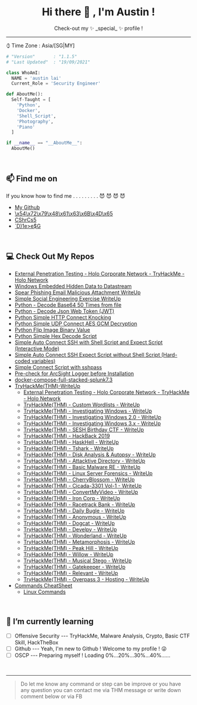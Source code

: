 <h1 align = "center"> Hi there 👋 , I'm Austin ! </h1>

<!-- Description -->

<div align="center">
  Check-out my ✨ _special_ ✨ profile ! <br />
</div>

<!-- /Description -->

---

⌚︎ Time Zone   : Asia/\[SG\|MY\]

```python
# "Version"       : "1.1.5"
# "Last Updated"  : "19/09/2021"

class WhoAmI:
  NAME = 'austin lai'
  Current_Role = 'Security Engineer'

def AboutMe():
  Self-Taught = [
    'Python',
    'Docker',
    'Shell_Script',
    'Photography',
    'Piano'
  ]

if __name__ == "__AboutMe__":
  AboutMe()

```

<br />

## 📫 Find me on

If you know how to find me . . . . . . . . . 😈 😈 😈 😈

- [My Github](https://github.com/austin-lai)
- [\x54\x72\x79\x48\x61\x63\x6B\x4D\x65](https%3A%2F%2Ftryhackme.com%2Fp%2Faustin.lai)
  <!-- 58 | 64 -->
- [CShrCs5](YXVzdGluLmxhaS5jcmF6eUBnbWFpbC5jb20K)
  <!-- 91 | Crockford -->
- [`D)1e>e$G](D1T78W3K78QJYXVQEWQ6CRB3CNH6YVVB5SHPYV9FC5TQ6X39DRQ6RRB95SHQ4RBTF54G)

<br />

## 💻 Check Out My Repos

- [External Penetration Testing - Holo Corporate Network - TryHackMe - Holo Network](https://github.com/austin-lai/External-Penetration-Testing-Holo-Corporate-Network-TryHackMe-Holo-Network)
- [Windows Embedded Hidden Data to Datastream](https://github.com/austin-lai/Windows-Embedded-Hidden-Data-to-Datastream)
- [Spear Phishing Email Malicious Attachment WriteUp](https://github.com/austin-lai/Spear-Phishing-Email-Malicious-Attachment-WriteUp)
- [Simple Social Engineering Exercise WriteUp](https://github.com/austin-lai/Simple-Social-Engineering-Exercise-WriteUp)
- [Python - Decode Base64 50 Times from file](https://github.com/austin-lai/Python-Decode-Base64-50-Times-from-file)
- [Python - Decode Json Web Token (JWT)](https://github.com/austin-lai/Python-Decode-Json-Web-Token-JWT)
- [Python Simple HTTP Connect Knocking](https://github.com/austin-lai/Python-Simple-HTTP-Connect-Knocking)
- [Python Simple UDP Connect AES GCM Decryption](https://github.com/austin-lai/Python-Simple-UDP-Connect-AES-GCM-Decryption)
- [Python Flip Image Binary Value](https://github.com/austin-lai/Python-Flip-Image-Binary-Value)
- [Python Simple Hex Decode Script](https://github.com/austin-lai/Python-Simple-Hex-Decode-Script)
- [Simple Auto Connect SSH with Shell Script and Expect Script (Interactive Mode)](https://github.com/austin-lai/Simple-Auto-Connect-SSH-with-Shell-Script-and-Expect-Script-Interactive-Mode)
- [Simple Auto Connect SSH Expect Script without Shell Script (Hard-coded variables)](https://github.com/austin-lai/Simple-Auto-Connect-SSH-Expect-Script-without-Shell-Script-Hard-coded-variables)
- [Simple Connect Script with sshpass](https://github.com/austin-lai/Simple-Connect-Script-with-sshpass)
- [Pre-check for ArcSight Logger before Installation](https://github.com/austin-lai/Pre-check-for-ArcSight-Logger-before-Installation)
- [docker-compose-full-stacked-splunk7.3](https://github.com/austin-lai/docker-compose-full-stacked-splunk7.3)
- [TryHackMe(THM)-WriteUp](https://github.com/austin-lai/TryHackMe-WriteUp)
  - [External Penetration Testing - Holo Corporate Network - TryHackMe - Holo Network](https://github.com/austin-lai/External-Penetration-Testing-Holo-Corporate-Network-TryHackMe-Holo-Network)
  - [TryHackMe(THM) - Custom Wordlists - WriteUp](https://github.com/austin-lai/TryHackMe-WriteUp/blob/master/TryHackMe(THM)-Custom%20Wordlists)
  - [TryHackMe(THM) - Investigating Windows - WriteUp](https://github.com/austin-lai/TryHackMe-WriteUp/tree/master/TryHackMe(THM)-Investigating%20Windows)
  - [TryHackMe(THM) - Investigating Windows 2.0 - WriteUp](https://github.com/austin-lai/TryHackMe-WriteUp/blob/master/TryHackMe(THM)-Investigating%20Windows%202.0)
  - [TryHackMe(THM) - Investigating Windows 3.x - WriteUp](https://github.com/austin-lai/TryHackMe-WriteUp/blob/master/TryHackMe(THM)-Investigating%20Windows%203.x)
  - [TryHackMe(THM) - SESH Birthday CTF - WriteUp](https://github.com/austin-lai/TryHackMe-WriteUp/tree/master/TryHackMe(THM)-SESH%20Birthday%20CTF)
  - [TryHackMe(THM) - HackBack 2019](https://github.com/austin-lai/TryHackMe-WriteUp/tree/master/TryHackMe(THM)-HackBack%202019)
  - [TryHackMe(THM) - HaskHell - WriteUp](https://github.com/austin-lai/TryHackMe-WriteUp/tree/master/TryHackMe(THM)-HaskHell)
  - [TryHackMe(THM) - Tshark - WriteUp](https://github.com/austin-lai/TryHackMe-WriteUp/tree/master/TryHackMe(THM)-Tshark)
  - [TryHackMe(THM) - Disk Analysis & Autopsy - WriteUp](https://github.com/austin-lai/TryHackMe-WriteUp/tree/master/TryHackMe(THM)-Disk%20Analysis%20%26%20Autopsy)
  - [TryHackMe(THM) - Attacktive Directory - WriteUp](https://github.com/austin-lai/TryHackMe-WriteUp/tree/master/TryHackMe(THM)-Attacktive%20Directory)
  - [TryHackMe(THM) - Basic Malware RE - WriteUp](https://github.com/austin-lai/TryHackMe-WriteUp/tree/master/TryHackMe(THM)-Basic%20Malware%20RE)
  - [TryHackMe(THM) - Linux Server Forensics - WriteUp](https://github.com/austin-lai/TryHackMe-WriteUp/tree/master/TryHackMe(THM)-Linux%20Server%20Forensics)
  - [TryHackMe(THM) - CherryBlossom - WriteUp](https://github.com/austin-lai/TryHackMe-WriteUp/tree/master/TryHackMe(THM)-CherryBlossom)
  - [TryHackMe(THM) - Cicada-3301 Vol-1 - WriteUp](https://github.com/austin-lai/TryHackMe-WriteUp/tree/master/TryHackMe(THM)-Cicada-3301%20Vol-1)
  - [TryHackMe(THM) - ConvertMyVideo - WriteUp](https://github.com/austin-lai/TryHackMe-WriteUp/tree/master/TryHackMe(THM)-ConvertMyVideo)
  - [TryHackMe(THM) - Iron Corp - WriteUp](https://github.com/austin-lai/TryHackMe-WriteUp/tree/master/TryHackMe(THM)-Iron%20Corp)
  - [TryHackMe(THM) - Racetrack Bank - WriteUp](https://github.com/austin-lai/TryHackMe-WriteUp/tree/master/TryHackMe(THM)-Racetrack%20Bank)
  - [TryHackMe(THM) - Daily Bugle - WriteUp](https://github.com/austin-lai/TryHackMe-WriteUp/tree/master/TryHackMe(THM)-Daily%20Bugle)
  - [TryHackMe(THM) - Anonymous - WriteUp](https://github.com/austin-lai/TryHackMe-WriteUp/tree/master/TryHackMe(THM)-Anonymous)
  - [TryHackMe(THM) - Dogcat - WriteUp](https://github.com/austin-lai/TryHackMe-WriteUp/tree/master/TryHackMe(THM)Dogcat)
  - [TryHackMe(THM) - Develpy - WriteUp](https://github.com/austin-lai/TryHackMe-WriteUp/tree/master/TryhackMe(THM)-Develpy)
  - [TryHackMe(THM) - Wonderland - WriteUp](https://github.com/austin-lai/TryHackMe-WriteUp/tree/master/TryHackMe(THM)-Wonderland)
  - [TryHackMe(THM) - Metamorphosis - WriteUp](https://github.com/austin-lai/TryHackMe-WriteUp/tree/master/TryHackMe(THM)-Metamorphosis)
  - [TryHackMe(THM) - Peak Hill - WriteUp](https://github.com/austin-lai/TryHackMe-WriteUp/tree/master/TryHackMe(THM)-Peak%20Hill)
  - [TryHackMe(THM) - Willow - WriteUp](https://github.com/austin-lai/TryHackMe-WriteUp/tree/master/TryHackMe(THM)-Willow)
  - [TryHackMe(THM) - Musical Stego - WriteUp](https://github.com/austin-lai/TryHackMe-WriteUp/tree/master/TryHackMe(THM)-MusicalStego)
  - [TryHackMe(THM) - Gatekeeper - WriteUp](https://github.com/austin-lai/TryHackMe-WriteUp/tree/master/TryHackMe(THM)-Gatekeeper)
  - [TryHackMe(THM) - Relevant - WriteUp](https://github.com/austin-lai/TryHackMe-WriteUp/blob/master/TryhackMe(THM)-Relevant)
  - [TryHackMe(THM) - Overpass 3 - Hosting - WriteUp](https://github.com/austin-lai/TryHackMe-WriteUp/tree/master/TryHackMe(THM)-Overpass%203%20-%20Hosting)
- [Commands CheatSheet](https://github.com/austin-lai/Command-CheatSheet)
    - [Linux Commands](https://github.com/austin-lai/Command-CheatSheet#linux-commands)


<br />

## 🌱 I’m currently learning

- [ ] Offensive Security --- TryHackMe, Malware Analysis, Crypto, Basic CTF Skill, HackTheBox
- [ ] Github --- Yeah, I'm new to Github ! Welcome to my profile ! 😜 
- [ ] OSCP --- Preparing myself ! Loading 0%...20%...30%...40%......

<br />

---

> Do let me know any command or step can be improve or you have any question you can contact me via THM message or write down comment below or via FB

